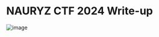 # NAURYZ CTF 2024 Write-up

![image](https://github.com/zer00d4y/writeups/assets/128820441/48273d52-3cc4-448c-b409-f2fcba34b0af)

